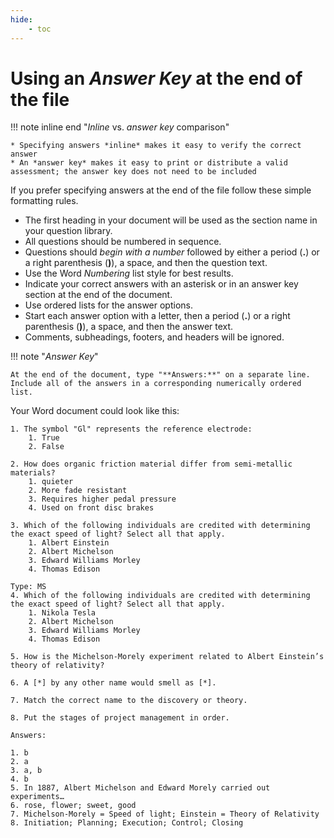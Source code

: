 ```yaml
---
hide:
    - toc
---
```


# Using an *Answer Key* at the end of the file

!!! note inline end "*Inline* vs. *answer key* comparison"

    * Specifying answers *inline* makes it easy to verify the correct answer
    * An *answer key* makes it easy to print or distribute a valid assessment; the answer key does not need to be included

If you prefer specifying answers at the end of the file follow these simple formatting rules.

- The first heading in your document will be used as the section name in your question library.
- All questions should be numbered in sequence.
- Questions should *begin with a number* followed by either a period (**.**) or a right parenthesis (**)**), a space, and then the question text.
- Use the Word *Numbering* list style for best results.
- Indicate your correct answers with an asterisk or in an answer key section at the end of the document.
- Use ordered lists for the answer options.
- Start each answer option with a letter, then a period (**.**) or a right parenthesis (**)**), a space, and then the answer text.
- Comments, subheadings, footers, and headers will be ignored.

!!! note "*Answer Key*"

    At the end of the document, type "**Answers:**" on a separate line. Include all of the answers in a corresponding numerically ordered list. 

Your Word document could look like this:

    1. The symbol "Gl" represents the reference electrode:
        1. True
        2. False

    2. How does organic friction material differ from semi-metallic materials?
        1. quieter
        2. More fade resistant
        3. Requires higher pedal pressure
        4. Used on front disc brakes

    3. Which of the following individuals are credited with determining the exact speed of light? Select all that apply.
        1. Albert Einstein
        2. Albert Michelson
        3. Edward Williams Morley
        4. Thomas Edison

    Type: MS
    4. Which of the following individuals are credited with determining the exact speed of light? Select all that apply.
        1. Nikola Tesla
        2. Albert Michelson
        3. Edward Williams Morley
        4. Thomas Edison

    5. How is the Michelson-Morely experiment related to Albert Einstein’s theory of relativity?

    6. A [*] by any other name would smell as [*].

    7. Match the correct name to the discovery or theory.

    8. Put the stages of project management in order.

    Answers:

    1. b
    2. a
    3. a, b
    4. b
    5. In 1887, Albert Michelson and Edward Morely carried out experiments…
    6. rose, flower; sweet, good
    7. Michelson-Morely = Speed of light; Einstein = Theory of Relativity
    8. Initiation; Planning; Execution; Control; Closing
